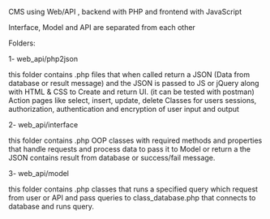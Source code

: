 
CMS using Web/API , backend with PHP and frontend with JavaScript

Interface, Model and API are separated from each other

Folders:

1- web_api/php2json

 this folder contains .php files that when called return a JSON (Data from database or result message) and the JSON is passed to JS or jQuery along with HTML & CSS to Create
and return UI. (it can be tested with postman)
Action pages like select, insert, update, delete
Classes for users sessions, authorization, authentication and encryption of user input and output

2- web_api/interface

this folder contains .php OOP classes with required methods and properties that handle requests and process data to pass it to Model or return a the JSON contains result 
from database or success/fail message.

3- web_api/model

this folder contains .php classes that runs a specified query which request from user or API and pass queries to
 class_database.php that connects to database and runs query.

